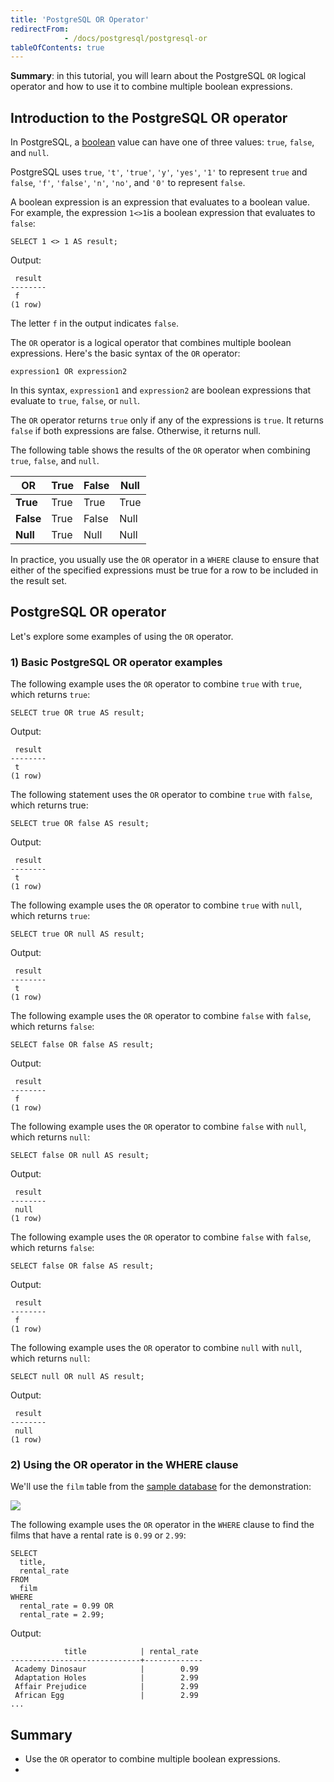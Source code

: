 ```yaml
---
title: 'PostgreSQL OR Operator'
redirectFrom: 
            - /docs/postgresql/postgresql-or
tableOfContents: true
---
```


**Summary**: in this tutorial, you will learn about the PostgreSQL `OR` logical operator and how to use it to combine multiple boolean expressions.



## Introduction to the PostgreSQL OR operator



In PostgreSQL, a [boolean](/docs/postgresql/postgresql-boolean) value can have one of three values: `true`, `false`, and `null`.



PostgreSQL uses `true`, `'t'`, `'true'`, `'y'`, `'yes'`, `'1'` to represent `true` and `false`, `'f'`, `'false'`, `'n'`, `'no'`, and `'0'` to represent `false`.



A boolean expression is an expression that evaluates to a boolean value. For example, the expression `1<>1`is a boolean expression that evaluates to `false`:



```
SELECT 1 <> 1 AS result;
```



Output:



```
 result
--------
 f
(1 row)
```



The letter `f` in the output indicates `false`.



The `OR` operator is a logical operator that combines multiple boolean expressions. Here's the basic syntax of the `OR` operator:



```
expression1 OR expression2
```



In this syntax, `expression1` and `expression2` are boolean expressions that evaluate to `true`, `false`, or `null`.



The `OR` operator returns `true` only if any of the expressions is `true`. It returns `false` if both expressions are false. Otherwise, it returns null.



The following table shows the results of the `OR` operator when combining `true`, `false`, and `null`.



| OR        | True | False | Null |
| --------- | ---- | ----- | ---- |
| **True**  | True | True  | True |
| **False** | True | False | Null |
| **Null**  | True | Null  | Null |



In practice, you usually use the `OR` operator in a `WHERE` clause to ensure that either of the specified expressions must be true for a row to be included in the result set.



## PostgreSQL OR operator



Let's explore some examples of using the `OR` operator.



### 1) Basic PostgreSQL OR operator examples



The following example uses the `OR` operator to combine `true` with `true`, which returns `true`:



```
SELECT true OR true AS result;
```



Output:



```
 result
--------
 t
(1 row)
```



The following statement uses the `OR` operator to combine `true` with `false`, which returns true:



```
SELECT true OR false AS result;
```



Output:



```
 result
--------
 t
(1 row)
```



The following example uses the `OR` operator to combine `true` with `null`, which returns `true`:



```
SELECT true OR null AS result;
```



Output:



```
 result
--------
 t
(1 row)
```



The following example uses the `OR` operator to combine `false` with `false`, which returns `false`:



```
SELECT false OR false AS result;
```



Output:



```
 result
--------
 f
(1 row)
```



The following example uses the `OR` operator to combine `false` with `null`, which returns `null`:



```
SELECT false OR null AS result;
```



Output:



```
 result
--------
 null
(1 row)
```



The following example uses the `OR` operator to combine `false` with `false`, which returns `false`:



```
SELECT false OR false AS result;
```



Output:



```
 result
--------
 f
(1 row)
```



The following example uses the `OR` operator to combine `null` with `null`, which returns `null`:



```
SELECT null OR null AS result;
```



Output:



```
 result
--------
 null
(1 row)
```



### 2) Using the OR operator in the WHERE clause



We'll use the `film` table from the [sample database](https://www.postgresqltutorial.com/postgresql-getting-started/postgresql-sample-database/) for the demonstration:



![](https://www.postgresqltutorial.com/wp-content/uploads/2019/05/film.png)



The following example uses the `OR` operator in the `WHERE` clause to find the films that have a rental rate is `0.99` or `2.99`:



```
SELECT
  title,
  rental_rate
FROM
  film
WHERE
  rental_rate = 0.99 OR
  rental_rate = 2.99;
```



Output:



```
            title            | rental_rate
-----------------------------+-------------
 Academy Dinosaur            |        0.99
 Adaptation Holes            |        2.99
 Affair Prejudice            |        2.99
 African Egg                 |        2.99
...
```



## Summary



- Use the `OR` operator to combine multiple boolean expressions.
- 
